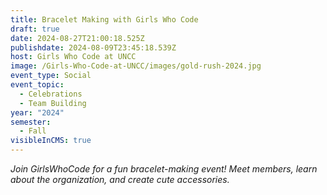 ```yaml
---
title: Bracelet Making with Girls Who Code
draft: true
date: 2024-08-27T21:00:18.525Z
publishdate: 2024-08-09T23:45:18.539Z
host: Girls Who Code at UNCC
image: /Girls-Who-Code-at-UNCC/images/gold-rush-2024.jpg
event_type: Social
event_topic:
  - Celebrations
  - Team Building
year: "2024"
semester:
  - Fall
visibleInCMS: true
---
```

<!--StartFragment-->

*Join GirlsWhoCode for a fun bracelet-making event! Meet members, learn about the organization, and create cute accessories.*

<!--EndFragment-->